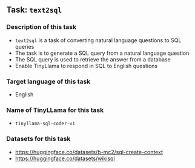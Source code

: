 ## Task: `text2sql`

### Description of this task

- `text2sql` is a task of converting natural language questions to SQL queries
- The task is to generate a SQL query from a natural language question
- The SQL query is used to retrieve the answer from a database
- Enable TinyLlama to respond in SQL to English questions

### Target language of this task

- English

### Name of TinyLLama for this task

- `tinyllama-sql-coder-v1`

### Datasets for this task

- https://huggingface.co/datasets/b-mc2/sql-create-context
- https://huggingface.co/datasets/wikisql
